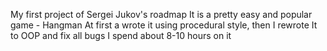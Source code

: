 My first project of Sergei Jukov's roadmap
It is a pretty easy and popular game - Hangman
At first a wrote it using procedural style, then I rewrote It to OOP and fix all bugs
I spend about 8-10 hours on it
